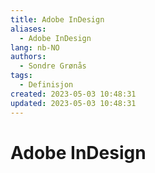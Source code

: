 ```yaml
---
title: Adobe InDesign
aliases: 
  - Adobe InDesign
lang: nb-NO
authors:
  - Sondre Grønås
tags:
  - Definisjon
created: 2023-05-03 10:48:31
updated: 2023-05-03 10:48:31
---
```

# Adobe InDesign

